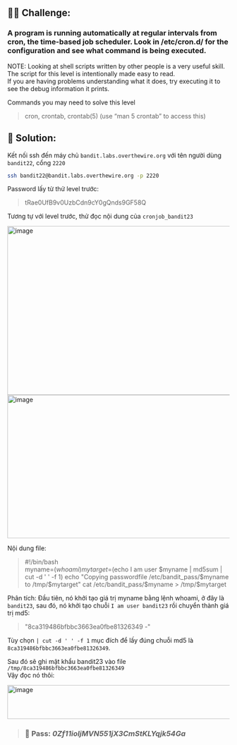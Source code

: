## 🕵️‍♂️ Challenge:  
### A program is running automatically at regular intervals from cron, the time-based job scheduler. Look in /etc/cron.d/ for the configuration and see what command is being executed.  

NOTE: Looking at shell scripts written by other people is a very useful skill. The script for this level is intentionally made easy to read.  
If you are having problems understanding what it does, try executing it to see the debug information it prints.  

Commands you may need to solve this level  
> cron, crontab, crontab(5) (use “man 5 crontab” to access this)

## 📝 Solution:

Kết nối ssh đến máy chủ `bandit.labs.overthewire.org` với tên người dùng `bandit22`, cổng `2220`  
```bash
ssh bandit22@bandit.labs.overthewire.org -p 2220
```
Password lấy từ thử level trước:  
> tRae0UfB9v0UzbCdn9cY0gQnds9GF58Q

Tương tự với level trước, thử đọc nội dung của `cronjob_bandit23`  

<img width="781" height="383" alt="image" src="https://github.com/user-attachments/assets/068b0da5-a241-4866-bc91-133a5832aae4" />

<img width="862" height="325" alt="image" src="https://github.com/user-attachments/assets/31cbd8f1-f40a-4b1d-b740-df62c645cb0d" />

Nội dung file:  
> #!/bin/bash  
myname=$(whoami)  
mytarget=$(echo I am user $myname | md5sum | cut -d ' ' -f 1)  
echo "Copying passwordfile /etc/bandit_pass/$myname to /tmp/$mytarget"  
cat /etc/bandit_pass/$myname > /tmp/$mytarget  

Phân tích: Đầu tiên, nó khởi tạo giá trị myname bằng lệnh whoami, ở đây là `bandit23`, sau đó, nó khởi tạo chuỗi `I am user bandit23` rồi chuyển thành giá trị md5:

> "8ca319486bfbbc3663ea0fbe81326349  -"

Tùy chọn `| cut -d ' ' -f 1` mục đích để lấy đúng chuỗi md5 là `8ca319486bfbbc3663ea0fbe81326349`.  

Sau đó sẽ ghi mật khẩu bandit23 vào file `/tmp/8ca319486bfbbc3663ea0fbe81326349`  
Vậy đọc nó thôi:  

<img width="738" height="77" alt="image" src="https://github.com/user-attachments/assets/7be38038-7c12-45fc-b34b-0a1ca811a2b9" />


>### 🎯 Pass: ***0Zf11ioIjMVN551jX3CmStKLYqjk54Ga***

